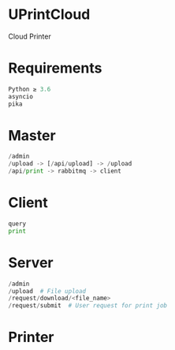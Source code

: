 # UPrintCloud

Cloud Printer

# Requirements

```python
Python ≥ 3.6
asyncio
pika
```

# Master

```python
/admin
/upload -> [/api/upload] -> /upload
/api/print -> rabbitmq -> client
```

# Client

```python
query
print
```

# Server

```python
/admin
/upload  # File upload
/request/download/<file_name>
/request/submit  # User request for print job
```

# Printer


